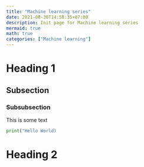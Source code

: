 ```yaml
---
title: "Machine learning series"
date: 2021-08-30T14:58:35+07:00
description: Init page for Machine learning series
mermaid: true
math: true
categories: ["Machine learning"]
---
```



# Heading 1

## Subsection 

### Subsubsection

This is some text

```python
print("Hello World)
```

# Heading 2


